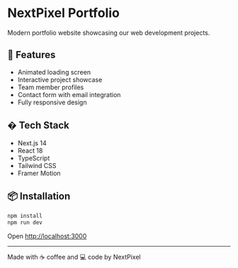# NextPixel Portfolio

Modern portfolio website showcasing our web development projects.

## 🎨 Features

- Animated loading screen
- Interactive project showcase
- Team member profiles
- Contact form with email integration
- Fully responsive design

## � Tech Stack

- Next.js 14
- React 18
- TypeScript
- Tailwind CSS
- Framer Motion

## 📦 Installation

```bash
npm install
npm run dev
```

Open [http://localhost:3000](http://localhost:3000)

---

Made with ☕ coffee and 💻 code by NextPixel


